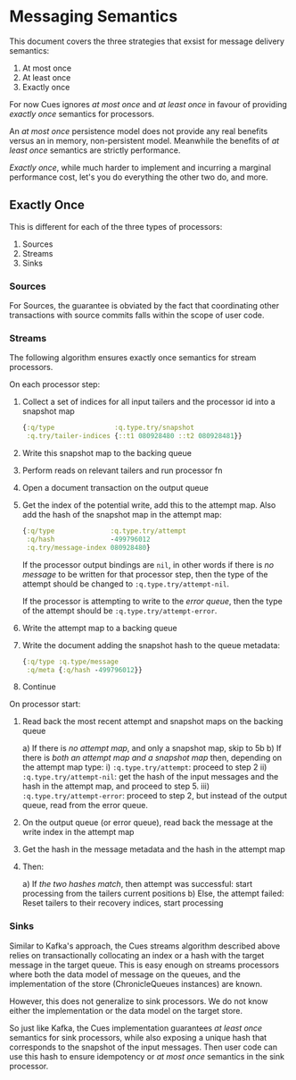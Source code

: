 
# Messaging Semantics

This document covers the three strategies that exsist for message
delivery semantics:

1. At most once
2. At least once
3. Exactly once

For now Cues ignores _at most once_ and _at least once_ in favour of
providing _exactly once_ semantics for processors.

An _at most once_ persistence model does not provide any real benefits
versus an in memory, non-persistent model. Meanwhile the benefits of
_at least once_ semantics are strictly performance.

_Exactly once_, while much harder to implement and incurring a
marginal performance cost, let's you do everything the other two do,
and more.

## Exactly Once

This is different for each of the three types of processors:

1. Sources
2. Streams
3. Sinks

### Sources

For Sources, the guarantee is obviated by the fact that coordinating
other transactions with source commits falls within the scope of user
code.

### Streams

The following algorithm ensures exactly once semantics for stream
processors.

On each processor step:

1. Collect a set of indices for all input tailers and the processor id
   into a snapshot map

   ```clj
   {:q/type               :q.type.try/snapshot
    :q.try/tailer-indices {::t1 080928480 ::t2 080928481}}
   ```
2. Write this snapshot map to the backing queue

3. Perform reads on relevant tailers and run processor fn

5. Open a document transaction on the output queue

6. Get the index of the potential write, add this to the attempt
   map. Also add the hash of the snapshot map in the attempt map:

   ```clj
   {:q/type              :q.type.try/attempt
    :q/hash              -499796012
    :q.try/message-index 080928480}
   ```

   If the processor output bindings are `nil`, in other words if there
   is _no message_ to be written for that processor step, then the
   type of the attempt should be changed to `:q.type.try/attempt-nil`.

   If the processor is attempting to write to the _error queue_, then
   the type of the attempt should be `:q.type.try/attempt-error`.

7. Write the attempt map to a backing queue

8. Write the document adding the snapshot hash to the queue metadata:

   ```clj
   {:q/type :q.type/message
    :q/meta {:q/hash -499796012}}
   ```

8. Continue

On processor start:

1. Read back the most recent attempt and snapshot maps on the backing
   queue

   a) If there is _no attempt map_, and only a snapshot map, skip to 5b
   b) If there is _both an attempt map and a snapshot map_ then,
      depending on the attempt map type:
      i)   `:q.type.try/attempt`: proceed to step 2
      ii)  `:q.type.try/attempt-nil`: get the hash of the input
           messages and the hash in the attempt map, and proceed to
           step 5. 
      iii) `:q.type.try/attempt-error`: proceed to step 2, but instead
           of the output queue, read from the error queue.

2. On the output queue (or error queue), read back the message at the
   write index in the attempt map

3. Get the hash in the message metadata and the hash in the attempt
   map

5. Then:

   a) If _the two hashes match_, then attempt was successful:
      start processing from the tailers current positions
   b) Else, the attempt failed: Reset tailers to their recovery
      indices, start processing

### Sinks

Similar to Kafka's approach, the Cues streams algorithm described
above relies on transactionally collocating an index or a hash with
the target message in the target queue. This is easy enough on streams
processors where both the data model of message on the queues, and the
implementation of the store (ChronicleQueues instances) are known.

However, this does not generalize to sink processors. We do not know
either the implementation or the data model on the target store.

So just like Kafka, the Cues implementation guarantees _at least once_
semantics for sink processors, while also exposing a unique hash that
corresponds to the snapshot of the input messages. Then user code can
use this hash to ensure idempotency or _at most once_ semantics in the
sink processor.
